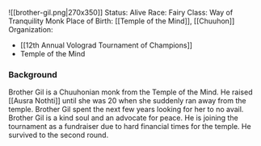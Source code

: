 ![[brother-gil.png|270x350]]
Status: Alive
Race: Fairy
Class: Way of Tranquility Monk
Place of Birth: [[Temple of the Mind]], [[Chuuhon]]
Organization:
* [[12th Annual Volograd Tournament of Champions]]
* Temple of the Mind
### Background
Brother Gil is a Chuuhonian monk from the Temple of the Mind. He raised [[Ausra Nothti]] until she was 20 when she suddenly ran away from the temple. Brother Gil spent the next few years looking for her to no avail. Brother Gil is a kind soul and an advocate for peace. He is joining the tournament as a fundraiser due to hard financial times for the temple. He survived to the second round.